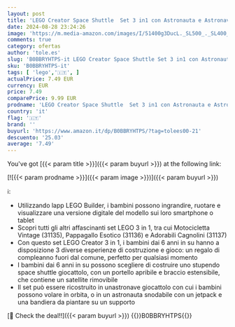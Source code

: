 ```yaml
---
layout: post
title: 'LEGO Creator Space Shuttle  Set 3 in1 con Astronauta e Astronave Giocattolo  Giochi per Bambini e Bambine dai 6 Anni in su  Idea Regalo Creativa 31134'
date: 2024-08-28 23:24:26
image: 'https://m.media-amazon.com/images/I/51400g3DucL._SL500_._SL400_.jpg'
comments: true
category: ofertas
author: 'tole.es'
slug: 'B0BBRYHTPS-it LEGO Creator Space Shuttle Set 3 in1 con Astronauta e...'
sku: 'B0BBRYHTPS-it'
tags: [ 'lego','🇮🇹', ]
actualPrice: 7.49 EUR
currency: EUR
price: 7.49
comparePrice: 9.99 EUR
prodname: 'LEGO Creator Space Shuttle  Set 3 in1 con Astronauta e Astronave Giocattolo  Giochi per Bambini e Bambine dai 6 Anni in su  Idea Regalo Creativa 31134'
country: 'it'
flag: '🇮🇹'
brand: ''
buyurl: 'https://www.amazon.it/dp/B0BBRYHTPS/?tag=tolees00-21'
descuento: '25.03'
average: '7.49'
---
```


You've got [{{< param title >}}]({{< param buyurl >}}) at the following link:

[![{{< param prodname >}}]({{< param image >}})]({{< param buyurl >}})

ℹ️:

- Utilizzando lapp LEGO Builder, i bambini possono ingrandire, ruotare e visualizzare una versione digitale del modello sui loro smartphone o tablet
- Scopri tutti gli altri affascinanti set LEGO 3 in 1, tra cui Motocicletta Vintage (31135), Pappagallo Esotico (31136) e Adorabili Cagnolini (31137)
- Con questo set LEGO Creator 3 in 1, i bambini dai 6 anni in su hanno a disposizione 3 diverse esperienze di costruzione e gioco: un regalo di compleanno fuori dal comune, perfetto per qualsiasi momento
- I bambini dai 6 anni in su possono scegliere di costruire uno stupendo space shuttle giocattolo, con un portello apribile e braccio estensibile, che contiene un satellite rimovibile
- Il set può essere ricostruito in unastronave giocattolo con cui i bambini possono volare in orbita, o in un astronauta snodabile con un jetpack e una bandiera da piantare su un supporto

[🛒 Check the deal!!]({{< param buyurl >}})
{{<world>}}B0BBRYHTPS{{</world>}}
